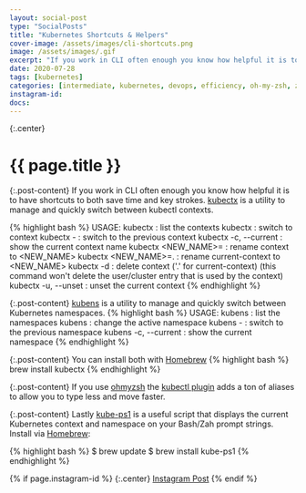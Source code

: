 ```yaml
---
layout: social-post
type: "SocialPosts"
title: "Kubernetes Shortcuts & Helpers"
cover-image: /assets/images/cli-shortcuts.png
image: /assets/images/.gif
excerpt: "If you work in CLI often enough you know how helpful it is to have shortcuts to both save time and key strokes. Check out these for kubernetes"
date: 2020-07-28
tags: [kubernetes]
categories: [intermediate, kubernetes, devops, efficiency, oh-my-zsh, zsh, homebrew, terminal, cli]
instagram-id:
docs:
---
```

{:.center}
# {{ page.title }}

{:.post-content}
If you work in CLI often enough you know how helpful it is to have shortcuts to both save time and key strokes.
<a href="https://github.com/ahmetb/kubectx" target="_blank">kubectx</a> is a utility to manage and quickly switch between kubectl contexts.

{% highlight bash %}
USAGE:
  kubectx                   : list the contexts
  kubectx <NAME>            : switch to context <NAME>
  kubectx -                 : switch to the previous context
  kubectx -c, --current     : show the current context name
  kubectx <NEW_NAME>=<NAME> : rename context <NAME> to <NEW_NAME>
  kubectx <NEW_NAME>=.      : rename current-context to <NEW_NAME>
  kubectx -d <NAME>         : delete context <NAME> ('.' for current-context)
                              (this command won't delete the user/cluster entry
                              that is used by the context)
  kubectx -u, --unset       : unset the current context
{% endhighlight %}

{:.post-content}
<a href="https://github.com/ahmetb/kubectx#kubens1" target="_blank">kubens</a> is a utility to manage and quickly switch between Kubernetes namespaces.
{% highlight bash %}
USAGE:
  kubens                    : list the namespaces
  kubens <NAME>             : change the active namespace
  kubens -                  : switch to the previous namespace
  kubens -c, --current      : show the current namespace
{% endhighlight %}

{:.post-content}
You can install both with <a href="https://brew.sh/" target="_blank">Homebrew</a>
{% highlight bash %}
brew install kubectx
{% endhighlight %}

{:.post-content}
If you use <a href="https://github.com/ohmyzsh/ohmyzsh" target="_blank">ohmyzsh</a>
the <a href="https://github.com/ohmyzsh/ohmyzsh/tree/master/plugins/kubectl" target="_blank">kubectl plugin</a>
adds a ton of aliases to allow you to type less and move faster.

{:.post-content}
Lastly <a href="https://github.com/jonmosco/kube-ps1" target="_blank">kube-ps1</a>
is a useful script that displays the current Kubernetes context and namespace
on your Bash/Zah prompt strings. Install via <a href="https://brew.sh/" target="_blank">Homebrew</a>:

{% highlight bash %}
$ brew update
$ brew install kube-ps1
{% endhighlight %}


{% if page.instagram-id %}
{:.center}
<a class="insta-link" href="https://www.instagram.com/p/{{page.instagram-id}}" target="_blank">Instagram Post</a>
{% endif %}
